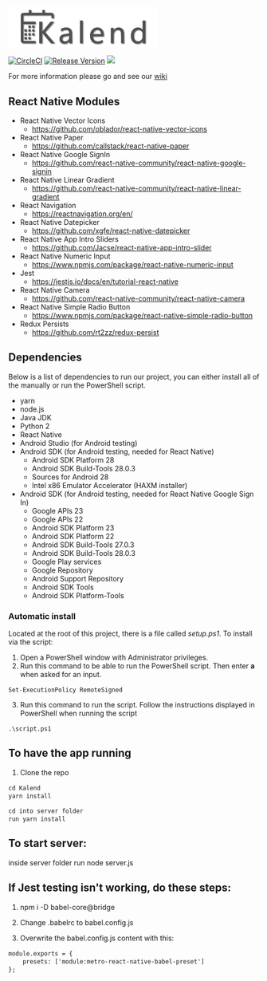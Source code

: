 <img src="https://raw.githubusercontent.com/CDH-Studio/Kalend/master/src/assets/img/dark_logo.png" alt="Kalend" width="300"/>

[![CircleCI](https://img.shields.io/circleci/project/github/CDH-Studio/Kalend/master.svg?style=flat&logo=circleci)](https://circleci.com/gh/CDH-Studio/Kalend)
[![Release Version](https://img.shields.io/github/release/CDH-Studio/Kalend.svg?style=flat)](https://github.com/CDH-Studio/Kalend/releases)
![](https://img.shields.io/github/license/CDH-Studio/Kalend.svg?style=flat)

For more information please go and see our [wiki](https://github.com/CDH-Studio/Kalend/wiki)

## React Native Modules

* React Native Vector Icons
  * https://github.com/oblador/react-native-vector-icons
* React Native Paper
  * https://github.com/callstack/react-native-paper
* React Native Google SignIn
  * https://github.com/react-native-community/react-native-google-signin
* React Native Linear Gradient
  * https://github.com/react-native-community/react-native-linear-gradient
* React Navigation
  * https://reactnavigation.org/en/
* React Native Datepicker
  * https://github.com/xgfe/react-native-datepicker
* React Native App Intro Sliders
  * https://github.com/Jacse/react-native-app-intro-slider
* React Native Numeric Input
  * https://www.npmjs.com/package/react-native-numeric-input
* Jest
  * https://jestjs.io/docs/en/tutorial-react-native
* React Native Camera
  * https://github.com/react-native-community/react-native-camera
* React Native Simple Radio Button
  * https://www.npmjs.com/package/react-native-simple-radio-button
* Redux Persists
  * https://github.com/rt2zz/redux-persist

## Dependencies

Below is a list of dependencies to run our project, you can either install all of the manually or run the PowerShell script.

* yarn
* node.js
* Java JDK
* Python 2
* React Native
* Android Studio (for Android testing)
* Android SDK (for Android testing, needed for React Native)
  * Android SDK Platform 28
  * Android SDK Build-Tools 28.0.3
  * Sources for Android 28
  * Intel x86 Emulator Accelerator (HAXM installer)
* Android SDK (for Android testing, needed for React Native Google Sign In)
  * Google APIs 23
  * Google APIs 22
  * Android SDK Platform 23
  * Android SDK Platform 22
  * Android SDK Build-Tools 27.0.3
  * Android SDK Build-Tools 28.0.3
  * Google Play services
  * Google Repository
  * Android Support Repository
  * Android SDK Tools
  * Android SDK Platform-Tools

### Automatic install

Located at the root of this project, there is a file called *setup.ps1*. To install via the script:

1. Open a PowerShell window with Administrator privileges.
2. Run this command to be able to run the PowerShell script. Then enter **a** when asked for an input.
```
Set-ExecutionPolicy RemoteSigned
```
3. Run this command to run the script. Follow the instructions displayed in PowerShell when running the script
```
.\script.ps1
```


## To have the app running

1. Clone the repo

```
cd Kalend
yarn install
```

```
cd into server folder
run yarn install
```

## To start server:
inside server folder run node server.js

## If Jest testing isn't working, do these steps:
1. npm i -D babel-core@bridge

2. Change .babelrc to babel.config.js

3. Overwrite the babel.config.js content with this:
```
module.exports = {
	presets: ['module:metro-react-native-babel-preset']
};
```
